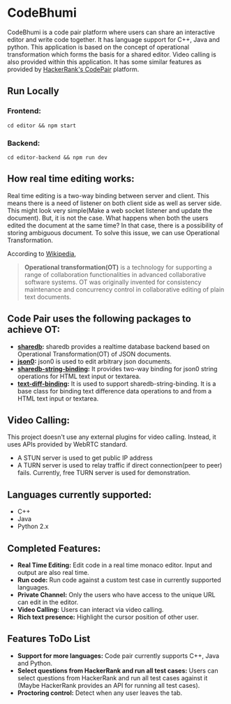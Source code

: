 # CodeBhumi
CodeBhumi is a code pair platform where users can share an interactive editor and write code together. It has language support for C++, Java and python. This application is based on the concept of operational transformation which forms the basis for a shared editor. Video calling is also provided within this application. It has some similar features as provided by [HackerRank's CodePair](https://www.hackerrank.com/products/codepair/) platform.


## Run Locally
### Frontend:
`cd editor && npm start`
### Backend:
`cd editor-backend && npm run dev`

## How real time editing works:
Real time editing is a two-way binding between server and client. This means there is a need of listener on both client side as well as server side. This might look very simple(Make a web socket listener and update the document). But, it is not the case. What happens when both the users edited the document at the same time? In that case, there is a possibility of storing ambiguous document. To solve this issue, we can use Operational Transformation.

According to [Wikipedia](https://en.wikipedia.org/wiki/Operational_transformation),
> **Operational transformation(OT)** is a technology for supporting a range of
> collaboration functionalities in advanced collaborative software systems. 
> OT was originally invented for consistency maintenance and concurrency control in collaborative editing of plain text documents.

## Code Pair uses the following packages to achieve OT: 
   - **[sharedb](https://github.com/share/sharedb):** sharedb provides a realtime database backend based on Operational Transformation(OT) of JSON documents.
   - **[json0](https://github.com/ottypes/json0):** json0 is used to edit arbitrary json documents.
   - **[sharedb-string-binding](https://github.com/share/sharedb-string-binding):** It provides two-way binding for json0 string operations for HTML text input or textarea.
   - **[text-diff-binding](https://github.com/share/text-diff-binding):** It is used to support sharedb-string-binding. It is a base class for binding text difference data operations to and from a HTML text input or textarea.

## Video Calling:
This project doesn't use any external plugins for video calling. Instead, it uses APIs provided by WebRTC standard.
 - A STUN server is used to get public IP address
 - A TURN server is used to relay traffic if direct connection(peer to peer) fails. Currently, 
   free TURN server is used for demonstration. 

## Languages currently supported:
   - C++
   - Java
   - Python 2.x

## Completed Features:
   - **Real Time Editing:** Edit code in a real time monaco editor. Input and output are also real time.
   - **Run code:** Run code against a custom test case in currently supported languages.
   - **Private Channel:** Only the users who have access to the unique URL can edit in the editor.
   - **Video Calling:** Users can interact via video calling.
   - **Rich text presence:** Highlight the cursor position of other user.

## Features ToDo List 
   - **Support for more languages:** Code pair currently supports C++, Java and Python.
   - **Select questions from HackerRank and run all test cases:** Users can select questions from HackerRank and run all test cases against it (Maybe HackerRank provides an API for running all test cases).
   - **Proctoring control:** Detect when any user leaves the tab.
   
